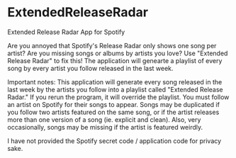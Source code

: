 # ExtendedReleaseRadar
Extended Release Radar App for Spotify

Are you annoyed that Spotify's Release Radar only shows one song per artist? Are you missing songs or albums by artists you love? Use "Extended Release Radar" to fix this! The application will genearte a playlist of every song by every artist you follow released in the last week.

Important notes: This application will generate every song released in the last week by the artists you follow into a playlist called "Extended Release Radar." If you rerun the program, it will override the playlist. You must follow an artist on Spotify for their songs to appear. Songs may be duplicated if you follow two artists featured on the same song, or if the artist releases more than one version of a song (ie. explicit and clean). Also, very occasionally, songs may be missing if the artist is featured weirdly.

I have not provided the Spotify secret code / application code for privacy sake.
